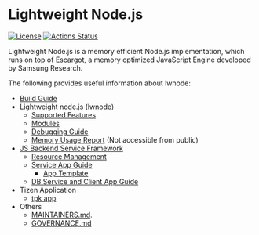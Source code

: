 # Lightweight Node.js

[![License](https://img.shields.io/badge/LICENSE-Apache%202-blue)](LICENSE)
[![Actions Status](https://github.com/Samsung/lwnode/actions/workflows/actions.yml/badge.svg)](https://github.com/Samsung/lwnode/actions)

Lightweight Node.js is a memory efficient Node.js implementation,
which runs on top of [Escargot](https://github.com/Samsung/escargot),
a memory optimized JavaScript Engine developed by Samsung Research.

The following provides useful information about lwnode:
* [Build Guide](docs/Build.md)
* Lightweight node.js (lwnode)
  - [Supported Features](docs/Spec.md)
  - [Modules](docs/lwnode-modules.md)
  - [Debugging Guide](docs/Debugger.md)
  - [Memory Usage Report](https://pages.github.sec.samsung.net/lws/lwnode-test-results) (Not accessible from public)
* [JS Backend Service Framework](docs/Framework.md)
  - [Resource Management](docs/lwnode.md)
  - [Service App Guide](docs/App-service.md)
    - [App Template](modules/apps/template/)
  - [DB Service and Client App Guide](docs/App-db-service.md)
* Tizen Application
  - [tpk app](docs/Tizen-tpk-app.md)
* Others
  - [MAINTAINERS.md](MAINTAINERS.md).
  - [GOVERNANCE.md](GOVERNANCE.md)
